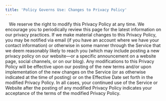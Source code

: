 ```yaml
---
title: 'Policy Governs Use: Changes to Privacy Policy'
---
```


<p>&nbsp;&nbsp;&nbsp;We reserve the right to modify this Privacy Policy at any time. We encourage you to periodically review this page for the latest information on our privacy practices. If we make material changes to this Privacy Policy, you may be notified via email (if you have an account where we have your contact information) or otherwise in some manner through the Service that we deem reasonably likely to reach you (which may include posting a new privacy policy on our website—or a specific announcement on a website page, social channels, or on our blog). Any modifications to this Privacy Policy will be effective upon our posting of the new terms and/or upon implementation of the new changes on the Service (or as otherwise indicated at the time of posting) or on the Effective Date set forth in the modified Privacy Policy. In all cases, your continued use of the Service or Website after the posting of any modified Privacy Policy indicates your acceptance of the terms of the modified Privacy Policy.</p>
